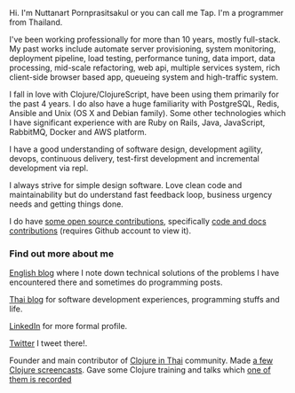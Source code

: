 Hi. I'm Nuttanart Pornprasitsakul or you can call me Tap. I'm a programmer from Thailand.

I've been working professionally for more than 10 years, mostly full-stack. My past works include automate server provisioning, system monitoring, deployment pipeline, load testing, performance tuning, data import, data processing, mid-scale refactoring, web api, multiple services system, rich client-side browser based app, queueing system and high-traffic system.

I fall in love with Clojure/ClojureScript, have been using them primarily for the past 4 years. I do also have a huge familiarity with PostgreSQL, Redis, Ansible and Unix (OS X and Debian family). Some other technologies which I have significant experience with are Ruby on Rails, Java, JavaScript, RabbitMQ, Docker and AWS platform.

I have a good understanding of software design, development agility, devops, continuous delivery, test-first development and incremental development via repl.

I always strive for simple design software. Love clean code and maintainability but do understand fast feedback loop, business urgency needs and getting things done.

I do have [some open source contributions](https://github.com/issues?q=is%3Apublic+author%3Avisibletrap), specifically [code and docs contributions](https://github.com/pulls?utf8=%E2%9C%93&q=is%3Apr+is%3Apublic+author%3Avisibletrap) (requires Github account to view it).

### Find out more about me
[English blog](http://visibletrap.blogger.com) where I note down technical solutions of the problems I have encountered there and sometimes do programming posts.

[Thai blog](http://visibletrap.wordpress.com) for software development experiences, programming stuffs and life.

[LinkedIn](http://www.linkedin.com/in/nuttanart) for more formal profile.

[Twitter](http://www.twitter.com/visibletrap) I tweet there!.

Founder and main contributor of [Clojure in Thai](https://www.facebook.com/groups/919377878100706) community. Made [a few Clojure screencasts](https://www.youtube.com/playlist?list=PLFaUn2xiRoHNEslkhsdqsTArP6gjRKksj). Gave some Clojure training and talks which [one of them is recorded](https://www.youtube.com/watch?v=PHkGTkBDzj4)
